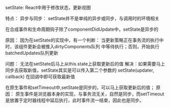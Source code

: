 <!--
 * @Descripttion: 
 * @Author: ZJ
 * @Date: 2021-12-09 15:34:26
 * @LastEditors: ZJ
 * @LastEditTime: 2021-12-09 15:59:02
-->
setState: React中用于修改状态，更新视图

特点：
异步与同步： setState并不是单纯的异步或同步，与调用时的环境相关

在合成事件和生命周期钩子除了componentDidUpdate中，setState是异步的

原因： 因为在setState的实现中，有一个判断： 当更新策略正在事务流的执行中时，该组件更新会被推入dirtyComponents队列
中等待执行；否则，开始执行batchedUpdates队列更新

问题： 无法在setState后马上从this.state上获取更新后的值
解决：如果需要马上同步去获取新值，setState其实是可以传入第二个参数的
setState(updater, callback) 在回调中即可获取最新值

在原生事件和setTimeout中,setState是同步的，可以马上获取更新后的值；
原因： 原生事件是浏览器本身的实现，与事务流无关，自然是同步，而setTimeout是放置于定时器线程中延后执行，此时事件流一结束，因此也是同步。